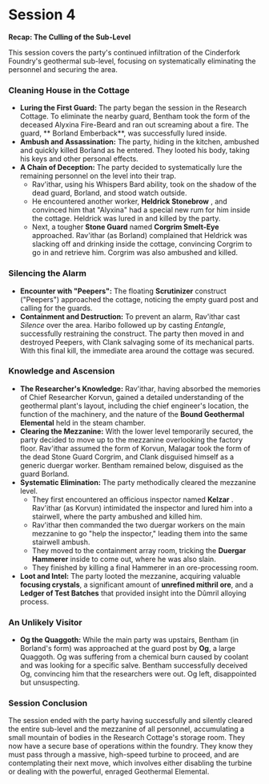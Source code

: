 <link rel="stylesheet" href="../drow_theme.css">

# Session 4

 **Recap: The Culling of the Sub-Level**

This session covers the party's continued infiltration of the Cinderfork Foundry's geothermal sub-level, focusing on systematically eliminating the personnel and securing the area.

### Cleaning House in the Cottage

*   **Luring the First Guard:** The party began the session in the Research Cottage. To eliminate the nearby guard, Bentham took the form of the deceased Alyxina Fire-Beard and ran out screaming about a fire. The guard, ** Borland Emberback**, was successfully lured inside.
*   **Ambush and Assassination:** The party, hiding in the kitchen, ambushed and quickly killed Borland as he entered. They looted his body, taking his keys and other personal effects.
*   **A Chain of Deception:** The party decided to systematically lure the remaining personnel on the level into their trap.
    *   Rav'ithar, using his Whispers Bard ability, took on the shadow of the dead guard, Borland, and stood watch outside.
    *   He encountered another worker, **Heldrick Stonebrow** , and convinced him that "Alyxina" had a special new rum for him inside the cottage. Heldrick was lured in and killed by the party.
    *   Next, a tougher **Stone Guard** named **Corgrim Smelt-Eye** approached. Rav'ithar (as Borland) complained that Heldrick was slacking off and drinking inside the cottage, convincing Corgrim to go in and retrieve him. Corgrim was also ambushed and killed.

### Silencing the Alarm

*   **Encounter with "Peepers":** The floating **Scrutinizer** construct ("Peepers") approached the cottage, noticing the empty guard post and calling for the guards.
*   **Containment and Destruction:** To prevent an alarm, Rav'ithar cast *Silence* over the area. Haribo followed up by casting *Entangle*, successfully restraining the construct. The party then moved in and destroyed Peepers, with Clank salvaging some of its mechanical parts. With this final kill, the immediate area around the cottage was secured.

### Knowledge and Ascension

*   **The Researcher's Knowledge:** Rav'ithar, having absorbed the memories of Chief Researcher Korvun, gained a detailed understanding of the geothermal plant's layout, including the chief engineer's location, the function of the machinery, and the nature of the **Bound Geothermal Elemental** held in the steam chamber.
*   **Clearing the Mezzanine:** With the lower level temporarily secured, the party decided to move up to the mezzanine overlooking the factory floor. Rav'ithar assumed the form of Korvun, Malagar took the form of the dead Stone Guard Corgrim, and Clank disguised himself as a generic duergar worker. Bentham remained below, disguised as the guard Borland.
*   **Systematic Elimination:** The party methodically cleared the mezzanine level.
    *   They first encountered an officious inspector named **Kelzar** . Rav'ithar (as Korvun) intimidated the inspector and lured him into a stairwell, where the party ambushed and killed him.
    *   Rav'ithar then commanded the two duergar workers on the main mezzanine to go "help the inspector," leading them into the same stairwell ambush.
    *   They moved to the containment array room, tricking the **Duergar Hammerer** inside to come out, where he was also slain.
    *   They finished by killing a final Hammerer in an ore-processing room.
*   **Loot and Intel:** The party looted the mezzanine, acquiring valuable **focusing crystals**, a significant amount of **unrefined mithril ore**, and a **Ledger of Test Batches** that provided insight into the Dûmril alloying process.

### An Unlikely Visitor

*   **Og the Quaggoth:** While the main party was upstairs, Bentham (in Borland's form) was approached at the guard post by **Og**, a large Quaggoth. Og was suffering from a chemical burn caused by coolant and was looking for a specific salve. Bentham successfully deceived Og, convincing him that the researchers were out. Og left, disappointed but unsuspecting.

### Session Conclusion

The session ended with the party having successfully and silently cleared the entire sub-level and the mezzanine of all personnel, accumulating a small mountain of bodies in the Research Cottage's storage room. They now have a secure base of operations within the foundry. They know they must pass through a massive, high-speed turbine to proceed, and are contemplating their next move, which involves either disabling the turbine or dealing with the powerful, enraged Geothermal Elemental.

###
